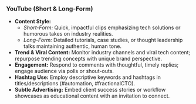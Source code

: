 ### YouTube (Short & Long-Form)

- **Content Style:**
  - _Short-Form:_ Quick, impactful clips emphasizing tech solutions or humorous takes on industry realities.
  - _Long-Form:_ Detailed tutorials, case studies, or thought leadership talks maintaining authentic, human tone.
- **Trend & Viral Content:** Monitor industry channels and viral tech content; repurpose trending concepts with unique brand perspective.
- **Engagement:** Respond to comments with thoughtful, timely replies; engage audience via polls or shout-outs.
- **Hashtag Use:** Employ descriptive keywords and hashtags in titles/descriptions (#automation, #fractionalCTO).
- **Subtle Advertising:** Embed client success stories or workflow showcases as educational content with an invitation to connect.
